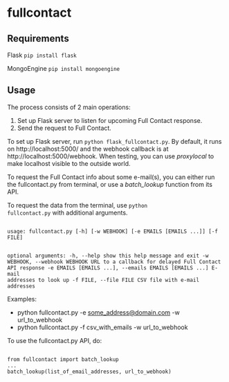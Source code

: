 fullcontact
===========

Requirements
------------

Flask
<code>pip install flask</code>

MongoEngine
<code>pip install mongoengine</code>

Usage
------------

The process consists of 2 main operations:

1. Set up Flask server to listen for upcoming Full Contact response.
2. Send the request to Full Contact.


To set up Flask server, run <code>python flask_fullcontact.py</code>. By default,
it runs on http://localhost:5000/ and the webhook callback is at http://localhost:5000/webhook.
When testing, you can use <i>proxylocal</i> to make localhost visible to the outside world.


To request the Full Contact info about some e-mail(s), you can either run the
fullcontact.py from terminal, or use a <i>batch_lookup</i> function from its API.

To request the data from the terminal, use <code>python fullcontact.py</code> 
with additional arguments.

<code>
usage: fullcontact.py [-h] [-w WEBHOOK] [-e EMAILS [EMAILS ...]] [-f FILE]

optional arguments:
  -h, --help            show this help message and exit
  -w WEBHOOK, --webhook WEBHOOK
                        URL to a callback for delayed Full Contact API
                        response
  -e EMAILS [EMAILS ...], --emails EMAILS [EMAILS ...]
                        E-mail addresses to look up
  -f FILE, --file FILE  CSV file with e-mail addresses
</code>

Examples:
* python fullcontact.py -e some_address@domain.com -w url_to_webhook
* python fullcontact.py -f csv_with_emails -w url_to_webhook

To use the fullcontact.py API, do:

<code>
from fullcontact import batch_lookup
...
batch_lookup(list_of_email_addresses, url_to_webhook)
</code>

